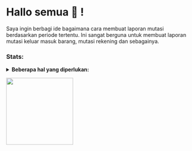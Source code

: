 # Hallo semua 👋 !
Saya ingin berbagi ide bagaimana cara membuat laporan mutasi berdasarkan periode tertentu. Ini sangat berguna untuk membuat laporan mutasi keluar masuk barang, mutasi rekening dan sebagainya.

### Stats:
<details>
 <summary><strong>Beberapa hal yang diperlukan:</strong></summary>
    - Tabel item atau master yang akan dihitung mutasi keluar dan masuknya.<br>
    - Tabel transaksi yang menampung bukti transaksi keluar / masuk.<br>
    - Tabel saldo awal merupakan tabel yang berisi quantity pembuka untuk setiap item.<br>
    - Store procedure untuk mengolah data mutasi.<br>
    - Tabel temporer mutasi untuk menampung data yang diolah oleh store procedure.<br>
    - Sebuah view untuk menampilkan hasil olah data ke FE.<br>
</details>

<p>
    <img src="https://saweria.co/widgets/qr?streamKey=28c71b9cd81b68c454a065d4834f894c" height=180 />
</p>